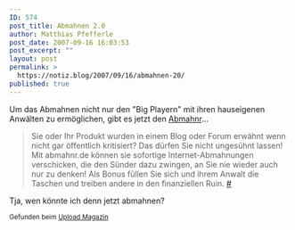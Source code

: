 ```yaml
---
ID: 574
post_title: Abmahnen 2.0
author: Matthias Pfefferle
post_date: 2007-09-16 16:03:53
post_excerpt: ""
layout: post
permalink: >
  https://notiz.blog/2007/09/16/abmahnen-20/
published: true
---
```

Um das Abmahnen nicht nur den "Big Playern" mit ihren hauseigenen Anwälten zu ermöglichen, gibt es jetzt den <a href="http://abmahnr.de/">Abmahnr</a>... 

<blockquote>Sie oder Ihr Produkt wurden in einem Blog oder Forum erwähnt wenn nicht gar öffentlich kritisiert? Das dürfen Sie nicht ungesühnt lassen! Mit abmahnr.de können sie sofortige Internet-Abmahnungen verschicken, die den Sünder dazu zwingen, an Sie nie wieder auch nur zu denken! Als Bonus füllen Sie sich und ihrem Anwalt die Taschen und treiben andere in den finanziellen Ruin. <a href="http://abmahnr.de/">#</a></blockquote>

Tja, wen könnte ich denn jetzt abmahnen?

<small>Gefunden beim <a href="http://upload-magazin.de/?p=605">Upload Magazin</a></small>